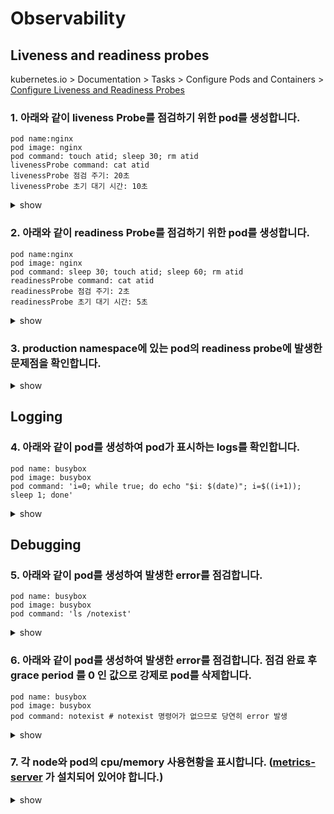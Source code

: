 # Observability

## Liveness and readiness probes

kubernetes.io > Documentation > Tasks > Configure Pods and Containers > [Configure Liveness and Readiness Probes](https://kubernetes.io/docs/tasks/configure-pod-container/configure-liveness-readiness-probes/)

### 1. 아래와 같이 liveness Probe를 점검하기 위한 pod를 생성합니다.

```
pod name:nginx
pod image: nginx
pod command: touch atid; sleep 30; rm atid
livenessProbe command: cat atid
livenessProbe 점검 주기: 20초
livenessProbe 초기 대기 시간: 10초
```
<details><summary>show</summary>
<p>

```bash
kubectl run nginx --image=nginx --dry-run=client -o yaml > pod.yaml
vi pod.yaml
```

```YAML
apiVersion: v1
kind: Pod
metadata:
  creationTimestamp: null
  labels:
    run: nginx
  name: nginx
spec:
  containers:
  - command:
    - /bin/sh
    - -c
    - 'touch atid; sleep 60; rm atid'
    image: nginx
    name: nginx
    livenessProbe:
      periodSeconds: 20
      initialDelaySeconds: 10
      exec:
        command:
        - cat
        - atid
```

```bash
kubectl create -f pod.yaml
kubectl describe pod nginx | grep -i liveness # run this to see that liveness probe works
watch kubectl get pod nginx # restart 변경 사항을 확인합니다.
```

</p>
</details>

### 2. 아래와 같이 readiness Probe를 점검하기 위한 pod를 생성합니다.

```
pod name:nginx
pod image: nginx
pod command: sleep 30; touch atid; sleep 60; rm atid
readinessProbe command: cat atid
readinessProbe 점검 주기: 2초
readinessProbe 초기 대기 시간: 5초
```

<details><summary>show</summary>
<p>

```bash
kubectl run nginx --image=nginx --dry-run=client -o yaml --port=80 > pod.yaml
vi pod.yaml
```

```YAML
apiVersion: v1
kind: Pod
metadata:
  creationTimestamp: null
  labels:
    run: nginx
  name: nginx
spec:
  containers:
  - command:
    - /bin/sh
    - -c
    - 'sleep 30;touch atid; sleep 60; rm atid'
    image: nginx
    name: nginx
    readinessProbe:
      periodSeconds: 2
      initialDelaySeconds: 5
      exec:
        command:
        - cat
        - atid
```

```bash
kubectl create -f pod.yaml
kubectl describe pod nginx | grep -i readiness # to see the pod readiness details
watch kubectl get pod nginx # restart 변경 사항을 확인합니다.
```

</p>
</details>

### 3. production namespace에 있는 pod의 readiness probe에 발생한 문제점을 확인합니다.

<details><summary>show</summary>
<p>

일반적 liveness probe failure event에 대한 표시입니다.
```
LAST SEEN   TYPE      REASON      OBJECT              MESSAGE
8m46s       Warning   Unhealthy      pod/nginx       Readiness probe failed: cat: atid: No such file or directory
```

아래와 같이 확인합니다.

```sh  
kubectl -n production get events | grep -i "Readiness probe failed"
```

</p>
</details>

## Logging

### 4. 아래와 같이 pod를 생성하여 pod가 표시하는 logs를 확인합니다.

```
pod name: busybox
pod image: busybox
pod command: 'i=0; while true; do echo "$i: $(date)"; i=$((i+1)); sleep 1; done'
```

<details><summary>show</summary>
<p>

```bash
kubectl run busybox --image=busybox --restart=Never -- /bin/sh -c 'i=0; while true; do echo "$i: $(date)"; i=$((i+1)); sleep 1; done'
kubectl logs busybox -f # follow the logs
```

</p>
</details>

## Debugging

### 5. 아래와 같이 pod를 생성하여 발생한 error를 점검합니다. 

```
pod name: busybox
pod image: busybox
pod command: 'ls /notexist'
```

<details><summary>show</summary>
<p>

```bash
kubectl run busybox --restart=Never --image=busybox -- /bin/sh -c 'ls /notexist'
# show that there's an error
kubectl logs busybox
kubectl describe po busybox
```

</p>
</details>

### 6. 아래와 같이 pod를 생성하여 발생한 error를 점검합니다. 점검 완료 후 grace period 를 0 인 값으로 강제로 pod를 삭제합니다.

```
pod name: busybox
pod image: busybox
pod command: notexist # notexist 명령어가 없으므로 당연히 error 발생
```

<details><summary>show</summary>
<p>

```bash
kubectl run busybox --restart=Never --image=busybox -- notexist
kubectl logs busybox # will bring nothing! container never started
kubectl describe po busybox # in the events section, you'll see the error
# also...
kubectl get events | grep -i error # you'll see the error here as well
kubectl delete po busybox --force --grace-period=0
```

</p>
</details>


### 7. 각 node와 pod의 cpu/memory 사용현황을 표시합니다.  ([metrics-server](https://github.com/kubernetes-incubator/metrics-server) 가 설치되어 있어야 합니다.)

<details><summary>show</summary>
<p>

```bash
kubectl top nodes
kubectl top pods
```

</p>
</details>
